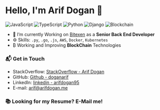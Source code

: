 # Hello, I'm Arif Dogan 👋

![JavaScript](https://img.shields.io/badge/JavaScript-expert-red)
![TypeScript](https://img.shields.io/badge/TypeScript-expert-red)
![Python](https://img.shields.io/badge/Python-expert-red)
![Django](https://img.shields.io/badge/Django-expert-red)
![Blockchain](https://img.shields.io/badge/Blockchain-expert-blue)

- 🔭 I’m currently Working on [Bitexen][bitexen] as a **Senior Back End Developer**
- ⚙️ Skills: `.py`, `.go`, `.js`, `AWS`, `Docker`, `Kubernetes`
- ₿ Working and Improving **BlockChain** Technologies


### 📬 Get in Touch

- StackOverflow: [StackOverflow - Arif Dogan][stackoverflow]
- GitHub: [Github - doganarif][github]
- LinkedIn: [linkedin - arifdogan95][linkedin]
- E-mail: arif@arifdogan.me

### 📚 Looking for my Resume? E-Mail me!

[stackoverflow]: https://stackoverflow.com/users/9896496/arif-dogan
[github]: https://github.com/doganarif
[linkedin]: https://www.linkedin.com/in/arifdogan95/
[bitexen]: https://bitexen.com

